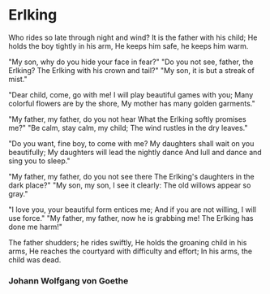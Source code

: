 # Erlking

Who rides so late through night and wind?
It is the father with his child;
He holds the boy tightly in his arm,
He keeps him safe, he keeps him warm.

"My son, why do you hide your face in fear?"
"Do you not see, father, the Erlking?
The Erlking with his crown and tail?"
"My son, it is but a streak of mist."

"Dear child, come, go with me!
I will play beautiful games with you;
Many colorful flowers are by the shore,
My mother has many golden garments."

"My father, my father, do you not hear
What the Erlking softly promises me?"
"Be calm, stay calm, my child;
The wind rustles in the dry leaves."

"Do you want, fine boy, to come with me?
My daughters shall wait on you beautifully;
My daughters will lead the nightly dance
And lull and dance and sing you to sleep."

"My father, my father, do you not see there
The Erlking's daughters in the dark place?"
"My son, my son, I see it clearly:
The old willows appear so gray."

"I love you, your beautiful form entices me;
And if you are not willing, I will use force."
"My father, my father, now he is grabbing me!
The Erlking has done me harm!"

The father shudders; he rides swiftly,
He holds the groaning child in his arms,
He reaches the courtyard with difficulty and effort;
In his arms, the child was dead.

### Johann Wolfgang von Goethe